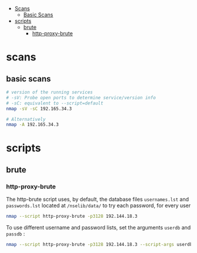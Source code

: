 * [Scans](#scans)
  * [Basic Scans](#basic-scans)
* [scripts](#scripts)
  * [brute](#brute)
    * [http-proxy-brute](#http-proxy-brute)
# scans
## basic scans
```sh
# version of the running services
# -sV: Probe open ports to determine service/version info
# -sC: equivalent to --script=default
nmap -sV -sC 192.165.34.3

# Alternatively
nmap -A 192.165.34.3
```
# scripts
## brute
### http-proxy-brute
The http-brute script uses, by default, the database files `usernames.lst` and `passwords.lst` located at `/nselib/data/` to try each password, for every user
```sh
nmap --script http-proxy-brute -p3128 192.144.18.3
```
To use different username and password lists, set the arguments `userdb` and `passdb` : 
```sh
nmap --script http-proxy-brute -p3128 192.144.18.3 --script-args userdb=usernames.lst,passdb=passwords.lst
```
